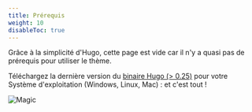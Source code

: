 ```yaml
---
title: Prérequis
weight: 10
disableToc: true
---
```


Grâce à la simplicité d'Hugo, cette page est vide car il n'y a quasi pas de prérequis pour utiliser le thème.

Téléchargez la dernière version du [binaire Hugo (> 0.25)](https://gohugo.io/getting-started/installing/) pour votre Système d'exploitation (Windows, Linux, Mac) : et c'est tout !

![Magic](/basics/requirements/images/magic.gif?classes=shadow)
